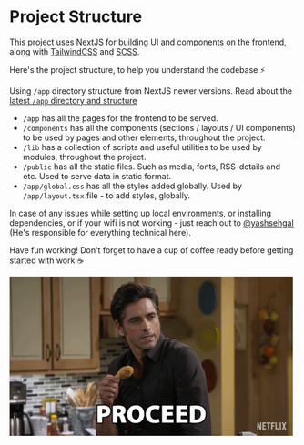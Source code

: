 # Project Structure

This project uses [NextJS](https://nextjs.org/) for building UI and components on the frontend, along with [TailwindCSS](https://tailwindcss.com/) and [SCSS](https://sass-lang.com/).

Here's the project structure, to help you understand the codebase ⚡️

Using `/app` directory structure from NextJS newer versions. Read about the [latest `/app` directory and structure](https://nextjs.org/docs/getting-started/installation#create-the-app-folder)

- `/app` has all the pages for the frontend to be served.
- `/components` has all the components (sections / layouts / UI components) to be used by pages and other elements, throughout the project.
- `/lib` has a collection of scripts and useful utilities to be used by modules, throughout the project.
- `/public` has all the static files. Such as media, fonts, RSS-details and etc. Used to serve data in static format.
- `/app/global.css` has all the styles added globally. Used by `/app/layout.tsx` file - to add styles, globally.

In case of any issues while setting up local environments, or installing dependencies, or if your wifi is not working - just reach out to [@yashsehgal](https://github.com/yashsehgal) (He's responsible for everything technical here).

Have fun working! Don't forget to have a cup of coffee ready before getting started with work ☕️

![proceed-gif](public/media/proceed-continue.gif)
